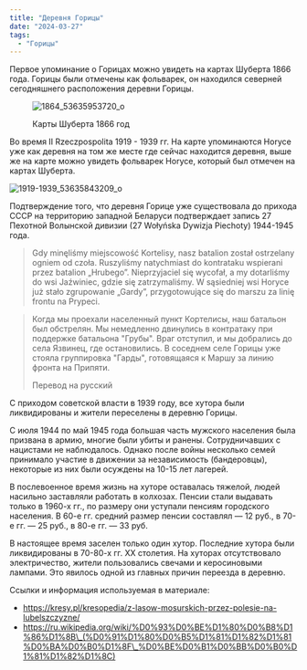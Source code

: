 ```yaml
---
title: "Деревня Горицы"
date: "2024-03-27"
tags: 
  - "Горицы"
---
```


Первое упоминание о Горицах можно увидеть на картах Шуберта 1866 года. Горицы были отмечены как фольварек, он находился северней сегодняшнего расположения деревни Горицы.

<figure>

![1864_53635953720_o](https://github.com/escfrpls/drochiczynpoleski/assets/125834172/351fb08d-57b6-462a-8a07-7c29b5c2d778)

<figcaption>

Карты Шуберта 1866 год

</figcaption>

</figure>

Во время II Rzeczpospolita 1919 - 1939 гг. На карте упоминаются Horyce уже как деревня на том же месте где сейчас находится деревня, выше же на карте можно увидеть фольварек Horyce, который был отмечен на картах Шуберта.

![1919-1939_53635843209_o](https://github.com/escfrpls/drochiczynpoleski/assets/125834172/ab4a397b-fdac-4a3f-875c-5295109fb65b)

Подтверждение того, что деревня Горице уже существовала до прихода СССР на территорию западной Беларуси подтверждает запись 27 Пехотной Волынской дивизии (27 Wołyńska Dywizja Piechoty) 1944-1945 года.

> Gdy minęliśmy miejscowość Kortelisy, nasz batalion został ostrzelany ogniem od czoła. Ruszyliśmy natychmiast do kontrataku wspierani przez batalion „Hrubego”. Nieprzyjaciel się wycofał, a my dotarliśmy do wsi Jaźwiniec, gdzie się zatrzymaliśmy. W sąsiedniej wsi Horyce już stało zgrupowanie „Gardy”, przygotowujące się do marszu za linię frontu na Prypeci.

> Когда мы проехали населенный пункт Кортелисы, наш батальон был обстрелян. Мы немедленно двинулись в контратаку при поддержке батальона "Грубы". Враг отступил, и мы добрались до села Язвинец, где остановились. В соседнем селе Горицы уже стояла группировка "Гарды", готовящаяся к Маршу за линию фронта на Припяти.
> 
> Перевод на русский

С приходом советской власти в 1939 году, все хутора были ликвидированы и жители переселены в деревню Горицы.

С июля 1944 по май 1945 года большая часть мужского населения была призвана в армию, многие были убиты и ранены. Сотрудничавших с нацистами не наблюдалось. Однако после войны несколько семей принимало участие в движении за независимость (бандеровцы), некоторые из них были осуждены на 10-15 лет лагерей.

В послевоенное время жизнь на хуторе оставалась тяжелой, людей насильно заставляли работать в колхозах. Пенсии стали выдавать только в 1960-х гг., по размеру они уступали пенсиям городского населения. В 60-е гг. средний размер пенсии составлял — 12 руб., в 70-е гг. — 25 руб., в 80-е гг. — 33 руб.

В настоящее время заселен только один хутор. Последние хутора были ликвидированы в 70-80-х гг. XX столетия. На хуторах отсутствовало электричество, жители пользовались свечами и керосиновыми лампами. Это явилось одной из главных причин переезда в деревню.

Ссылки и информация используемая в материале:

- https://kresy.pl/kresopedia/z-lasow-mosurskich-przez-polesie-na-lubelszczyzne/
- https://ru.wikipedia.org/wiki/%D0%93%D0%BE%D1%80%D0%B8%D1%86%D1%8B\_(%D0%91%D1%80%D0%B5%D1%81%D1%82%D1%81%D0%BA%D0%B0%D1%8F\_%D0%BE%D0%B1%D0%BB%D0%B0%D1%81%D1%82%D1%8C)
